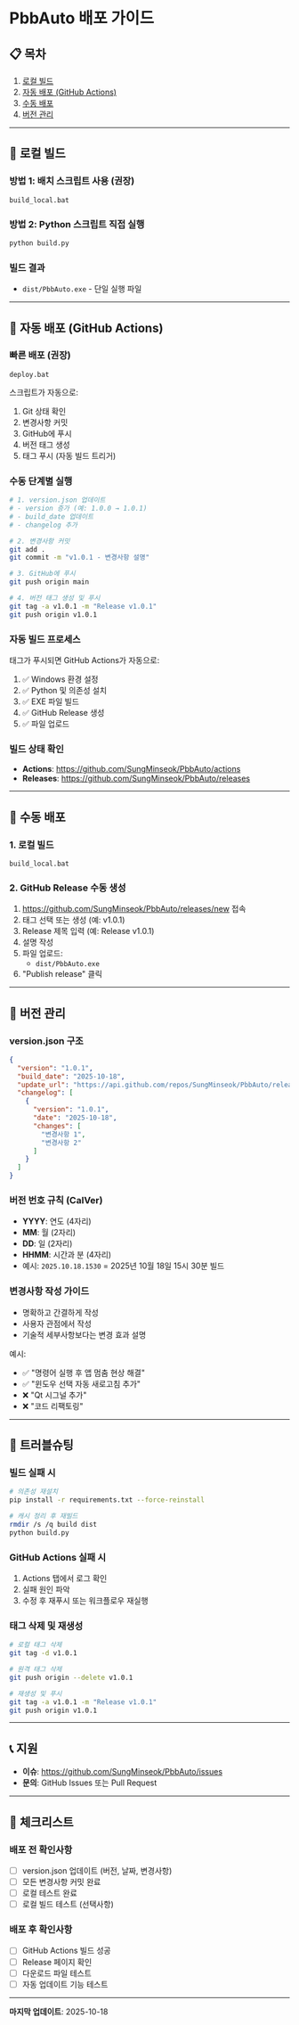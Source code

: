 # PbbAuto 배포 가이드

## 📋 목차
1. [로컬 빌드](#로컬-빌드)
2. [자동 배포 (GitHub Actions)](#자동-배포-github-actions)
3. [수동 배포](#수동-배포)
4. [버전 관리](#버전-관리)

---

## 🔨 로컬 빌드

### 방법 1: 배치 스크립트 사용 (권장)
```batch
build_local.bat
```

### 방법 2: Python 스크립트 직접 실행
```bash
python build.py
```

### 빌드 결과
- `dist/PbbAuto.exe` - 단일 실행 파일

---

## 🚀 자동 배포 (GitHub Actions)

### 빠른 배포 (권장)
```batch
deploy.bat
```

스크립트가 자동으로:
1. Git 상태 확인
2. 변경사항 커밋
3. GitHub에 푸시
4. 버전 태그 생성
5. 태그 푸시 (자동 빌드 트리거)

### 수동 단계별 실행
```bash
# 1. version.json 업데이트
# - version 증가 (예: 1.0.0 → 1.0.1)
# - build_date 업데이트
# - changelog 추가

# 2. 변경사항 커밋
git add .
git commit -m "v1.0.1 - 변경사항 설명"

# 3. GitHub에 푸시
git push origin main

# 4. 버전 태그 생성 및 푸시
git tag -a v1.0.1 -m "Release v1.0.1"
git push origin v1.0.1
```

### 자동 빌드 프로세스
태그가 푸시되면 GitHub Actions가 자동으로:
1. ✅ Windows 환경 설정
2. ✅ Python 및 의존성 설치
3. ✅ EXE 파일 빌드
4. ✅ GitHub Release 생성
5. ✅ 파일 업로드

### 빌드 상태 확인
- **Actions**: https://github.com/SungMinseok/PbbAuto/actions
- **Releases**: https://github.com/SungMinseok/PbbAuto/releases

---

## 📝 수동 배포

### 1. 로컬 빌드
```batch
build_local.bat
```

### 2. GitHub Release 수동 생성
1. https://github.com/SungMinseok/PbbAuto/releases/new 접속
2. 태그 선택 또는 생성 (예: v1.0.1)
3. Release 제목 입력 (예: Release v1.0.1)
4. 설명 작성
5. 파일 업로드:
   - `dist/PbbAuto.exe`
6. "Publish release" 클릭

---

## 📌 버전 관리

### version.json 구조
```json
{
  "version": "1.0.1",
  "build_date": "2025-10-18",
  "update_url": "https://api.github.com/repos/SungMinseok/PbbAuto/releases/latest",
  "changelog": [
    {
      "version": "1.0.1",
      "date": "2025-10-18",
      "changes": [
        "변경사항 1",
        "변경사항 2"
      ]
    }
  ]
}
```

### 버전 번호 규칙 (CalVer)
- **YYYY**: 연도 (4자리)
- **MM**: 월 (2자리)
- **DD**: 일 (2자리)
- **HHMM**: 시간과 분 (4자리)
- 예시: `2025.10.18.1530` = 2025년 10월 18일 15시 30분 빌드

### 변경사항 작성 가이드
- 명확하고 간결하게 작성
- 사용자 관점에서 작성
- 기술적 세부사항보다는 변경 효과 설명

예시:
- ✅ "명령어 실행 후 앱 멈춤 현상 해결"
- ✅ "윈도우 선택 자동 새로고침 추가"
- ❌ "Qt 시그널 추가"
- ❌ "코드 리팩토링"

---

## 🔧 트러블슈팅

### 빌드 실패 시
```bash
# 의존성 재설치
pip install -r requirements.txt --force-reinstall

# 캐시 정리 후 재빌드
rmdir /s /q build dist
python build.py
```

### GitHub Actions 실패 시
1. Actions 탭에서 로그 확인
2. 실패 원인 파악
3. 수정 후 재푸시 또는 워크플로우 재실행

### 태그 삭제 및 재생성
```bash
# 로컬 태그 삭제
git tag -d v1.0.1

# 원격 태그 삭제
git push origin --delete v1.0.1

# 재생성 및 푸시
git tag -a v1.0.1 -m "Release v1.0.1"
git push origin v1.0.1
```

---

## 📞 지원

- **이슈**: https://github.com/SungMinseok/PbbAuto/issues
- **문의**: GitHub Issues 또는 Pull Request

---

## 📜 체크리스트

### 배포 전 확인사항
- [ ] version.json 업데이트 (버전, 날짜, 변경사항)
- [ ] 모든 변경사항 커밋 완료
- [ ] 로컬 테스트 완료
- [ ] 로컬 빌드 테스트 (선택사항)

### 배포 후 확인사항
- [ ] GitHub Actions 빌드 성공
- [ ] Release 페이지 확인
- [ ] 다운로드 파일 테스트
- [ ] 자동 업데이트 기능 테스트

---

**마지막 업데이트**: 2025-10-18

